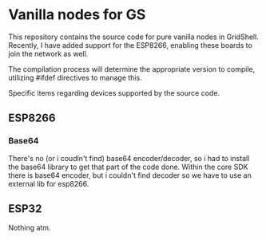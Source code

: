 # Vanilla nodes for GS

This repository contains the source code for pure vanilla nodes in GridShell. Recently, I have added support for the ESP8266, enabling these boards to join the network as well.

The compilation process will determine the appropriate version to compile, utilizing #ifdef directives to manage this.

Specific items regarding devices supported by the source code.


## ESP8266

### Base64
There's no (or i coudln't find) base64 encoder/decoder, so i had to install the base64 library to get that part of the code done.
Within the core SDK there is base64 encoder, but i couldn't find decoder so we have to use an external lib for esp8266.


## ESP32

Nothing atm.
